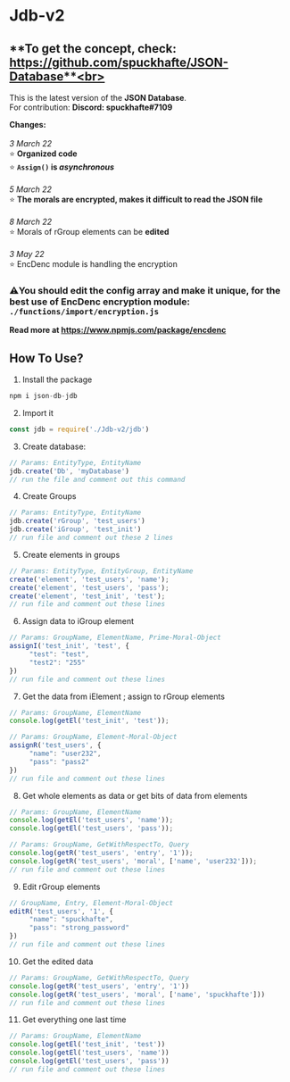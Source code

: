 # Jdb-v2
## **To get the concept, check: https://github.com/spuckhafte/JSON-Database**<br>
This is the latest version of the **JSON Database**.<br>
For contribution: **Discord: spuckhafte#7109**

**Changes:**<br/><br/>
*3 March 22*<br/>
⭐ **Organized code<br/>**
⭐ **`Assign()` is *asynchronous***<br/><br/>
*5 March 22*<br/>
⭐ **The morals are encrypted, makes it difficult to read the JSON file**<br/><br/>
*8 March 22*<br/>
⭐ Morals of rGroup elements can be **edited**<br/><br/>
*3 May 22*<br/>
⭐ EncDenc module is handling the encryption

### ⚠️You should edit the config array and make it unique, for the best use of EncDenc encryption module: `./functions/import/encryption.js`
**Read more at https://www.npmjs.com/package/encdenc**

## How To Use?
1. Install the package
```js 
npm i json-db-jdb
```

2. Import it
```js
const jdb = require('./Jdb-v2/jdb')
```
3. Create database:
```js
// Params: EntityType, EntityName
jdb.create('Db', 'myDatabase')
// run the file and comment out this command
```
4. Create Groups
```js
// Params: EntityType, EntityName
jdb.create('rGroup', 'test_users')
jdb.create('iGroup', 'test_init')
// run file and comment out these 2 lines
```
5. Create elements in groups
```js
// Params: EntityType, EntityGroup, EntityName
create('element', 'test_users', 'name');
create('element', 'test_users', 'pass');
create('element', 'test_init', 'test');
// run file and comment out these lines
```
6. Assign data to iGroup element
```js
// Params: GroupName, ElementName, Prime-Moral-Object 
assignI('test_init', 'test', {
     "test": "test",
     "test2": "255"
})
// run file and comment out these lines
```
7. Get the data from iElement ; assign to rGroup elements
```js
// Params: GroupName, ElementName
console.log(getEl('test_init', 'test'));

// Params: GroupName, Element-Moral-Object
assignR('test_users', {
     "name": "user232",
     "pass": "pass2"
})
// run file and comment out these lines
```
8. Get whole elements as data or get bits of data from elements
```js
// Params: GroupName, ElementName
console.log(getEl('test_users', 'name'));
console.log(getEl('test_users', 'pass'));

// Params: GroupName, GetWithRespectTo, Query
console.log(getR('test_users', 'entry', '1'));
console.log(getR('test_users', 'moral', ['name', 'user232']));
// run file and comment out these lines
```
9. Edit rGroup elements
```js
// GroupName, Entry, Element-Moral-Object
editR('test_users', '1', {
     "name": "spuckhafte",
     "pass": "strong_password"
})
// run file and comment out these lines
```
10. Get the edited data
```js
// Params: GroupName, GetWithRespectTo, Query
console.log(getR('test_users', 'entry', '1'))
console.log(getR('test_users', 'moral', ['name', 'spuckhafte']))
// run file and comment out these lines
```
11. Get everything one last time
```js
// Params: GroupName, ElementName
console.log(getEl('test_init', 'test'))
console.log(getEl('test_users', 'name'))
console.log(getEl('test_users', 'pass'))
// run file and comment out these lines
```
